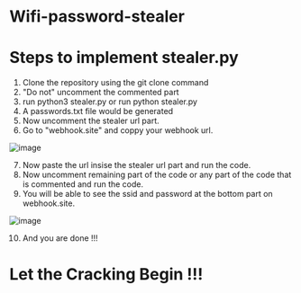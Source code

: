 # Wifi-password-stealer
# Steps to implement stealer.py
  1. Clone the repository using the git clone command 
  2. "Do not" uncomment the commented part 
  3. run python3 stealer.py or run python stealer.py
  4. A passwords.txt file would be generated 
  5. Now uncomment the stealer url part. 
  6. Go to "webhook.site" and coppy your webhook url.
  
  
  ![image](https://user-images.githubusercontent.com/96188342/181909883-30daca32-f9ed-4f94-8272-03a8e1345c17.png)
  
  7. Now paste the url insise the stealer url part and run the code.
  8. Now uncomment remaining part of the code or any part of the code that is commented and run the code. 
  9. You will be able to see the ssid and password at the bottom part on webhook.site.
  
  ![image](https://user-images.githubusercontent.com/96188342/181912965-671da418-5199-45a2-aa12-2e159a672770.png)


10. And you are done !!!

# Let the Cracking Begin !!! 
